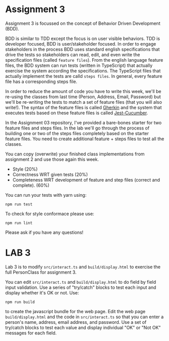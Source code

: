 Assignment 3
============

Assignment 3 is focussed on the concept of Behavior Driven Development (BDD).

BDD is similar to TDD except the focus is on user visible behaviors. TDD
is developer focused, BDD is user/stakeholder focused. In order to engage
stakeholders in the process BDD uses standard english specifications that
drive the tests so stakeholders can read, edit, and even write the 
specification files (called `feature files`). From the english language 
feature files, the BDD system can run tests (written in TypeScript) that
actually exercise the system according the specifications. The TypeScript 
files that actually implement the tests are calld `steps files`. In 
general, every feature file has a corresponding steps file.

In order to reduce the amount of code you have to write this week, we'll 
be re-using the classes from last time (Person, Address, Email, Password)
but we'll be re-writing the tests to match a set of feature files (that you
will also write!). The syntax of the feature files is called 
[Gherkin](https://cucumber.io/docs/gherkin/) and the system that executes
tests based on these feature files is called 
[Jest-Cucumber](https://www.npmjs.com/package/jest-cucumber).

In the Assignment 03 repository, I've provided a bare-bones starter 
for two feature files and steps files. In the lab we'll go through
the process of building one or two of the steps files completely based
on the starter feature files. You need to create additional feature + steps
files to test all the classes.

You can copy (overwrite) your finished class implementations from 
assignment 2 and use those again this week.

* Style (20%)
* Correctness WRT given tests (20%)
* Completeness WRT development of feature and step files (correct and complete). (60%)

You can run your tests with yarn using:

    npm run test

To check for style conformace please use:

    npm run lint

Please ask if you have any questions!

LAB 3
=====

Lab 3 is to modify `src/interact.ts` and `build/display.html` to exercise the full PersonClass for assignment 3.

You can edit `src/interact.ts` and `build/display.html` to do field by field input validation. Use a 
series of "try/catch" blocks to test each input and display whether it's OK or not. Use:

    npm run build

to create the javascript bundle for the web page. Edit the web page `build/display.html` and the 
code in `src/interact.ts` so that you can enter a person's name, address, email address, and password.
Use a set of try/catch blocks to test each value and display individual "OK" or "Not OK" messages
for each field.

